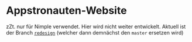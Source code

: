 # Appstronauten-Website


zZt. nur für Nimple verwendet. Hier wird nicht weiter entwickelt. Aktuell ist der Branch [```redesign```](https://bitbucket.org/appstronauten/appstronauten-website/src/d7d656bb4335cc14dd5c2dfd591f0eb4c3548d82?at=redesign) (welcher dann demnächst den ```master``` ersetzen wird)

